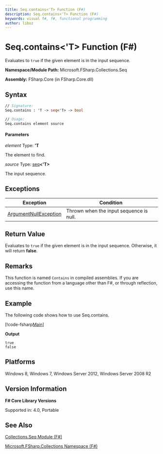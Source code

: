 ```yaml
---
title: Seq.contains<'T> Function (F#)
description: Seq.contains<'T> Function (F#)
keywords: visual f#, f#, functional programming
author: liboz
---
```


# Seq.contains<'T> Function (F#)

Evaluates to `true` if the given element is in the input sequence.

**Namespace/Module Path:** Microsoft.FSharp.Collections.Seq

**Assembly:** FSharp.Core (in FSharp.Core.dll)

## Syntax

```fsharp
// Signature:
Seq.contains : 'T -> seq<'T> -> bool

// Usage:
Seq.contains element source
```

#### Parameters
*element*
Type: **'T**

The element to find.

*source*
Type: [seq](https://msdn.microsoft.com/library/2f0c87c6-8a0d-4d33-92a6-10d1d037ce75)**&lt;'T&gt;**

The input sequence.

## Exceptions

|Exception|Condition|
|----|----|
|[ArgumentNullException](https://msdn.microsoft.com/library/system.argumentnullexception.aspx)|Thrown when the input sequence is null.|

## Return Value

Evaluates to `true` if the given element is in the input sequence. Otherwise, it will return **false**.

## Remarks
This function is named `Contains` in compiled assemblies. If you are accessing the function from a language other than F#, or through reflection, use this name.

## Example

The following code shows how to use Seq.contains.

[!code-fsharp[Main](snippets/fssequences/snippet205.fs)]

**Output**

```
true
false
```

## Platforms
Windows 8, Windows 7, Windows Server 2012, Windows Server 2008 R2

## Version Information
**F# Core Library Versions**

Supported in: 4.0, Portable

## See Also

[Collections.Seq Module &#40;F&#35;&#41;](Collections.Seq-Module-%5BFSharp%5D.md)

[Microsoft.FSharp.Collections Namespace &#40;F&#35;&#41;](Microsoft.FSharp.Collections-Namespace-%5BFSharp%5D.md)
